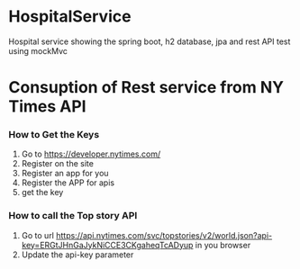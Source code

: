 # HospitalService
Hospital service showing the spring boot, h2 database, jpa and rest API test using mockMvc 

# Consuption of Rest service from NY Times API
### How to Get the Keys
1. Go to https://developer.nytimes.com/ 
2. Register on the site
3. Register an app for you
4. Register the APP for apis
5. get the key 

### How to call the Top story API
1. Go to url https://api.nytimes.com/svc/topstories/v2/world.json?api-key=ERGtJHnGaJykNiCCE3CKgaheqTcADyup in you browser
2. Update the api-key parameter
